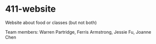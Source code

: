 # 411-website
Website about food or classes (but not both)

Team members: Warren Partridge, Ferris Armstrong, Jessie Fu, Joanne Chen
